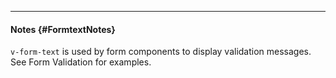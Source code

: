 ___

#### Notes {#FormtextNotes}

`v-form-text` is used by form components to display validation messages. See Form Validation for examples.
